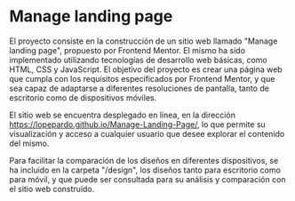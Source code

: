 # Manage landing page

El proyecto consiste en la construcción de un sitio web llamado "Manage landing page", propuesto por Frontend Mentor. El mismo ha sido implementado utilizando tecnologías de desarrollo web básicas, como HTML, CSS y JavaScript. El objetivo del proyecto es crear una página web que cumpla con los requisitos especificados por Frontend Mentor, y que sea capaz de adaptarse a diferentes resoluciones de pantalla, tanto de escritorio como de dispositivos móviles.

El sitio web se encuentra desplegado en línea, en la dirección https://lopepardo.github.io/Manage-Landing-Page/, lo que permite su visualización y acceso a cualquier usuario que desee explorar el contenido del mismo.

Para facilitar la comparación de los diseños en diferentes dispositivos, se ha incluido en la carpeta "/design", los diseños tanto para escritorio como para móvil, y que puede ser consultada para su análisis y comparación con el sitio web construido.



